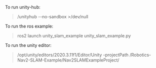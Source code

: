 To run unity-hub:
> /unityhub --no-sandbox >/dev/null

To run the ros example:
> ros2 launch unity_slam_example unity_slam_example.py

To run the unity editor:
> /opt/unity/editors/2020.3.11f1/Editor/Unity -projectPath /Robotics-Nav2-SLAM-Example/Nav2SLAMExampleProject/
